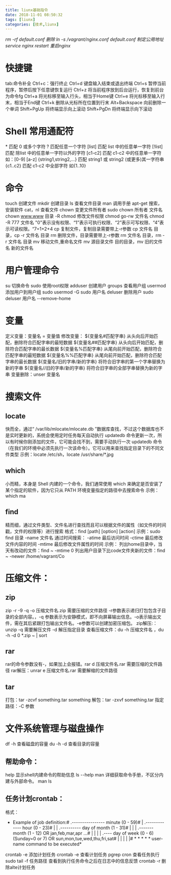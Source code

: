 ```yaml
---
title: liunx基础指令
date: 2018-11-01 08:50:32
tags: [liunx]
categories: [技术,liunx]
---
```

*rm -rf default.conf 删除
ln -s /vagrant/nginx.conf default.conf 制定公用地址
service nginx restart 重启nginx*



# 快捷键
tab:命令补全
Ctrl+c：强行终止
Ctrl+d 键盘输入结束或退出终端
Ctrl+s 暂停当前程序，暂停后按下任意键恢复运行
Ctrl+z 将当前程序放到后台运行，恢复到前台为命令fg
Ctrl+a 将光标移至输入行头，相当于Home键
Ctrl+e 将光标移至输入行末，相当于End键
Ctrl+k 删除从光标所在位置到行末
Alt+Backspace 向前删除一个单词
Shift+PgUp 将终端显示向上滚动
Shift+PgDn 将终端显示向下滚动

# Shell 常用通配符
\* 匹配 0 或多个字符
? 匹配任意一个字符
[list] 匹配 list 中的任意单一字符
[!list] 匹配 除list 中的任意单一字符以外的字符
[c1-c2] 匹配 c1-c2 中的任意单一字符 如：[0-9] [a-z]
{string1,string2,...} 匹配 string1 或 string2 (或更多)其一字符串
{c1..c2} 匹配 c1-c2 中全部字符 如{1..10}

# 命令
touch 创建文件
mkdir 创建目录
ls 查看文件目录
man 调用手册
apt-get 搜索，安装软件
cat，nl 查看文件
chown 变更文件所有者 sudo chown 所有者 文件名 chown www.www 目录 -R
chmod 修改文件权限 chmod go-rw 文件名 chmod -R 777 文件名 "0"表示没有权限、“1”表示可执行权限、“2”表示可写权限、“4”表示可读权限。“7=1+2+4
cp 复制文件，复制目录需要带上-r参数 cp 文件名 目录，cp -r 文件名 目录
rm 删除文件，目录需要带上-r参数 rm 文件名 目录，rm -r 文件名 目录
mv 移动文件,重命名文件 mv 源目录文件 目的目录，mv 旧的文件名 新的文件名



# 用户管理命令
su 切换命令
sudo 使用root权限
adduser 创建用户
groups 查看用户组
usermod 添加用户到用户组 sudo usermod -G sudo 用户名
deluser 删除用户 sudo deluser 用户名 --remove-home

# 变量
定义变量：变量名 = 变量值
修改变量：
${变量名#匹配字串} 从头向后开始匹配，删除符合匹配字串的最短数据
${变量名##匹配字串} 从头向后开始匹配，删除符合匹配字串的最长数据
${变量名%匹配字串} 从尾向前开始匹配，删除符合匹配字串的最短数据
${变量名%%匹配字串} 从尾向前开始匹配，删除符合匹配字串的最长数据
${变量名/旧的字串/新的字串} 将符合旧字串的第一个字串替换为新的字串
${变量名//旧的字串/新的字串} 将符合旧字串的全部字串替换为新的字串
变量删除：unser 变量名

# 搜索文件
## locate
快而全，通过“ /var/lib/mlocate/mlocate.db ”数据库查找，不过这个数据库也不是实时更新的，系统会使用定时任务每天自动执行 updatedb 命令更新一次，所以有时候你刚添加的文件，它可能会找不到，需要手动执行一次 updatedb 命令（在我们的环境中必须先执行一次该命令）。它可以用来查找指定目录下的不同文件类型
示例：locate /etc/sh，locate /usr/share/\*.jpg

## which 
小而精，本身是 Shell 内建的一个命令，我们通常使用 which 来确定是否安装了某个指定的软件，因为它只从 PATH 环境变量指定的路径中去搜索命令
示例：which ma

## find 
精而细，通过文件类型、文件名进行查找而且可以根据文件的属性（如文件的时间戳，文件的权限等）进行搜索
格式：find [path] [option] [action]
示例：sudo find 目录 -name 文件名
通过时间搜索：
-atime 最后访问时间
-ctime 最后修改文件内容的时间
-mtime 最后修改文件属性的时间
示例： 列出home目录中，当天有改动的文件：find ~ -mtime 0
列出用户目录下比code文件夹新的文件：find ~ -newer /home/vagrant/Co

# 压缩文件：
## zip 
zip -r -9 -q -o 压缩文件名.zip 需要压缩的文件路径
-r参数表示递归打包包含子目录的全部内容。，-q 参数表示为安静模式，即不向屏幕输出信息。-o表示输出文件，需在其后紧跟打包输出文件名。-e参数可以创建加密压缩包。
zip解压:：unzip -q 需要解压文件 -d 解压指定目录
查看压缩文件：du -h 压缩文件名 ，du -h -d 0 *.zip ~ | sort

## rar
rar的命令参数没有-，如果加上会报错。rar d 压缩文件名.rar 需要压缩的文件路径
rar解压：unrar e 压缩文件名.rar 需要解缩的文件路径

## tar
打包：tar -zcvf something.tar something
解包：tar -zxvf something.tar
指定路径：-C 参数

# 文件系统管理与磁盘操作
df -h 查看磁盘的容量
du -h -d 查看目录的容量

## 帮助命令：
help 显示shell内建命令的帮助信息 ls --help
man 详细获取命令手册，不区分内建与外部命令。 man ls

## 任务计划crontab：
格式：
* Example of job definition:# .---------------- minute (0 - 59)# | .------------- hour (0 - 23)# | | .---------- day of month (1 - 31)# | | | .------- month (1 - 12) OR jan,feb,mar,apr ...# | | | | .---- day of week (0 - 6) (Sunday=0 or 7) OR sun,mon,tue,wed,thu,fri,sat# | | | | |# * * * * * user-name command to be executed*

crontab -e 添加计划任务
crontab -e 查看计划任务
pgrep cron 查看任务执行
sudo tail -f 任务路径 查看到执行任务命令之后在日志中的信息反馈
crontab -r 删除alte计划任务



